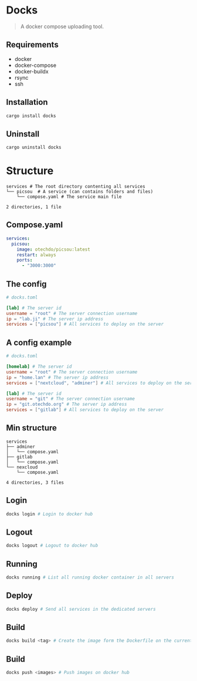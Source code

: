 # Docks

> A docker compose uploading tool.

## Requirements

- docker
- docker-compose
- docker-buildx
- rsync
- ssh

## Installation

```bash
cargo install docks
```

## Uninstall

```bash
cargo uninstall docks
```

# Structure

```text
services # The root directory contenting all services
└── picsou  # A service (can contains folders and files) 
    └── compose.yaml # The service main file

2 directories, 1 file
```

## Compose.yaml

```yaml
services:
  picsou:
    image: otechdo/picsou:latest
    restart: always
    ports:
      - "3000:3000"
```

## The config

```toml
# docks.toml

[lab] # The server id
username = "root" # The server connection username
ip = "lab.ji" # The server ip address
services = ["picsou"] # All services to deploy on the server  
```

## A config example

```toml
# docks.toml

[homelab] # The server id
username = "root" # The server connection username
ip = "home.lan" # The server ip address
services = ["nextcloud", "adminer"] # All services to deploy on the server

[lab] # The server id
username = "git" # The server connection username
ip = "git.otechdo.org" # The server ip address
services = ["gitlab"] # All services to deploy on the server  
```

## Min structure

```text
services
├── adminer
│   └── compose.yaml
├── gitlab
│   └── compose.yaml
└── nexcloud
    └── compose.yaml

4 directories, 3 files
```

## Login

```bash
docks login # Login to docker hub
```

## Logout

```bash
docks logout # Logout to docker hub
```

## Running

```bash
docks running # List all running docker container in all servers
```

## Deploy

```bash
docks deploy # Send all services in the dedicated servers
```

## Build

```bash
docks build <tag> # Create the image form the Dockerfile on the current directory
```

## Build

```bash
docks push <images> # Push images on docker hub
```
